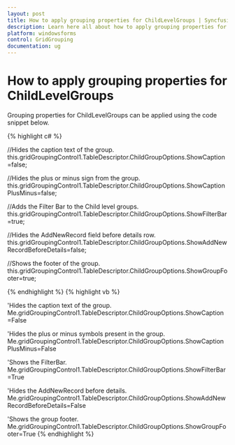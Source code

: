 ```yaml
---
layout: post
title: How to apply grouping properties for ChildLevelGroups | Syncfusion
description: Learn here all about how to apply grouping properties for childlevelgroups of Syncfusion Windows Forms GridGroupingControl  control and more.
platform: windowsforms
control: GridGrouping
documentation: ug
---
```


# How to apply grouping properties for ChildLevelGroups

Grouping properties for ChildLevelGroups can be applied using the code snippet below.

 
{% highlight c# %}

//Hides the caption text of the group.
this.gridGroupingControl1.TableDescriptor.ChildGroupOptions.ShowCaption=false;

//Hides the plus or minus sign from the group.
this.gridGroupingControl1.TableDescriptor.ChildGroupOptions.ShowCaptionPlusMinus=false;

//Adds the Filter Bar to the Child level groups.
this.gridGroupingControl1.TableDescriptor.ChildGroupOptions.ShowFilterBar=true;

//Hides the AddNewRecord field before details row.
this.gridGroupingControl1.TableDescriptor.ChildGroupOptions.ShowAddNewRecordBeforeDetails=false;

//Shows the footer of the group.
this.gridGroupingControl1.TableDescriptor.ChildGroupOptions.ShowGroupFooter=true;

{% endhighlight  %}
{% highlight vb %}

'Hides the caption text of the group.
Me.gridGroupingControl1.TableDescriptor.ChildGroupOptions.ShowCaption=False

'Hides the plus or minus symbols present in the group.
Me.gridGroupingControl1.TableDescriptor.ChildGroupOptions.ShowCaptionPlusMinus=False

'Shows the FilterBar.
Me.gridGroupingControl1.TableDescriptor.ChildGroupOptions.ShowFilterBar=True

'Hides the AddNewRecord before details.
Me.gridGroupingControl1.TableDescriptor.ChildGroupOptions.ShowAddNewRecordBeforeDetails=False

'Shows the group footer.
Me.gridGroupingControl1.TableDescriptor.ChildGroupOptions.ShowGroupFooter=True
{% endhighlight  %}